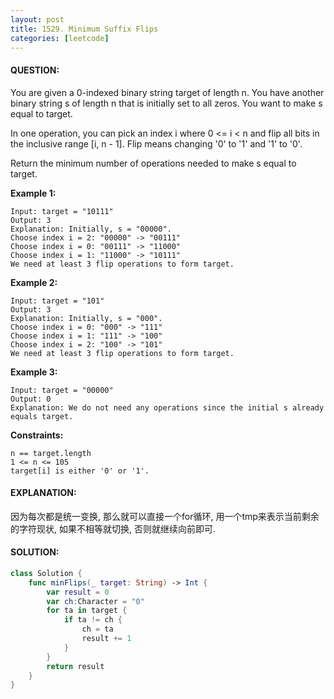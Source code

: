 ```yaml
---
layout: post
title: 1529. Minimum Suffix Flips
categories: [leetcode]
---
```

#### QUESTION:
You are given a 0-indexed binary string target of length n. You have another binary string s of length n that is initially set to all zeros. You want to make s equal to target.

In one operation, you can pick an index i where 0 <= i < n and flip all bits in the inclusive range [i, n - 1]. Flip means changing '0' to '1' and '1' to '0'.

Return the minimum number of operations needed to make s equal to target.

 

__Example 1:__
```
Input: target = "10111"
Output: 3
Explanation: Initially, s = "00000".
Choose index i = 2: "00000" -> "00111"
Choose index i = 0: "00111" -> "11000"
Choose index i = 1: "11000" -> "10111"
We need at least 3 flip operations to form target.
```
__Example 2:__
```
Input: target = "101"
Output: 3
Explanation: Initially, s = "000".
Choose index i = 0: "000" -> "111"
Choose index i = 1: "111" -> "100"
Choose index i = 2: "100" -> "101"
We need at least 3 flip operations to form target.
```
__Example 3:__
```
Input: target = "00000"
Output: 0
Explanation: We do not need any operations since the initial s already equals target.
```
 

__Constraints:__
```
n == target.length
1 <= n <= 105
target[i] is either '0' or '1'.
```
#### EXPLANATION:

因为每次都是统一变换, 那么就可以直接一个for循环, 用一个tmp来表示当前剩余的字符现状, 如果不相等就切换, 否则就继续向前即可.

#### SOLUTION:
```swift
class Solution {
    func minFlips(_ target: String) -> Int {
        var result = 0
        var ch:Character = "0"
        for ta in target {
            if ta != ch {
                ch = ta
                result += 1
            }
        }
        return result
    }
}
```
